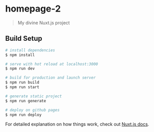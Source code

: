 # homepage-2

> My divine Nuxt.js project

## Build Setup

```bash
# install dependencies
$ npm install

# serve with hot reload at localhost:3000
$ npm run dev

# build for production and launch server
$ npm run build
$ npm run start

# generate static project
$ npm run generate

# deploy on github pages
$ npm run deploy
```

For detailed explanation on how things work, check out [Nuxt.js docs](https://nuxtjs.org).
